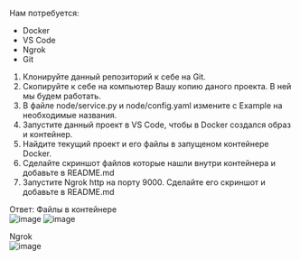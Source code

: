 Нам потребуется:
 - Docker
 - VS Code
 - Ngrok
 - Git

1. Клонируйте данный репозиторий к себе на Git.
2. Скопируйте к себе на компьютер Вашу копию даного проекта. В ней мы будем работать.
3. В файле node/service.py и node/config.yaml измените с Example на необходимые названия.
4. Запустите данный проект в VS Code, чтобы в Docker создался образ и контейнер.
5. Найдите текущий проект и его файлы в запущеном контейнере Docker.
6. Сделайте скриншот файлов которые нашли внутри контейнера и добавьте в README.md
7. Запустите Ngrok http на порту 9000. Сделайте его скриншот и добавьте в README.md

Ответ:
Файлы в контейнере  
![image](https://github.com/nkodkin/uc-flow-node/assets/110198161/fb602e96-049b-458a-b0e7-c7a993330006)
![image](https://github.com/nkodkin/uc-flow-node/assets/110198161/76ff7181-5ebe-4f8a-b79d-4c1f571a36a4)

Ngrok  
![image](https://github.com/nkodkin/uc-flow-node/assets/110198161/5db761ae-8350-4b47-a999-d840cb44d388)

